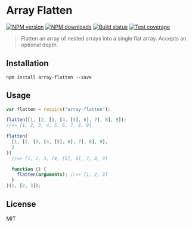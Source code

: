 # Array Flatten

[![NPM version][npm-image]][npm-url]
[![NPM downloads][downloads-image]][downloads-url]
[![Build status][travis-image]][travis-url]
[![Test coverage][coveralls-image]][coveralls-url]

> Flatten an array of nested arrays into a single flat array. Accepts an optional depth.

## Installation

```
npm install array-flatten --save
```

## Usage

```javascript
var flatten = require("array-flatten");

flatten([1, [2, [3, [4, [5], 6], 7], 8], 9]);
//=> [1, 2, 3, 4, 5, 6, 7, 8, 9]

flatten(
  [1, [2, [3, [4, [5], 6], 7], 8], 9],
  2
)(
  //=> [1, 2, 3, [4, [5], 6], 7, 8, 9]

  function () {
    flatten(arguments); //=> [1, 2, 3]
  }
)(1, [2, 3]);
```

## License

MIT

[npm-image]: https://img.shields.io/npm/v/array-flatten.svg?style=flat
[npm-url]: https://npmjs.org/package/array-flatten
[downloads-image]: https://img.shields.io/npm/dm/array-flatten.svg?style=flat
[downloads-url]: https://npmjs.org/package/array-flatten
[travis-image]: https://img.shields.io/travis/blakeembrey/array-flatten.svg?style=flat
[travis-url]: https://travis-ci.org/blakeembrey/array-flatten
[coveralls-image]: https://img.shields.io/coveralls/blakeembrey/array-flatten.svg?style=flat
[coveralls-url]: https://coveralls.io/r/blakeembrey/array-flatten?branch=master
